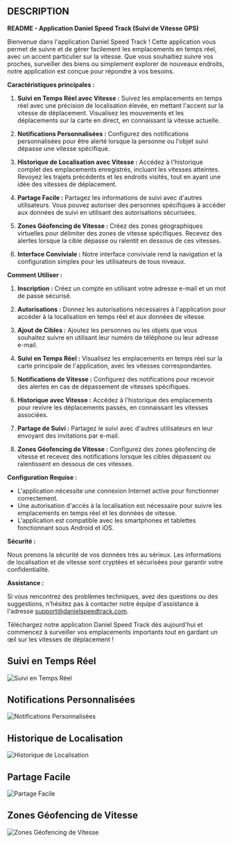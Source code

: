 ## DESCRIPTION

**README - Application Daniel Speed Track (Suivi de Vitesse GPS)**

Bienvenue dans l'application Daniel Speed Track ! Cette application vous permet de suivre et de gérer facilement les emplacements en temps réel, avec un accent particulier sur la vitesse. Que vous souhaitiez suivre vos proches, surveiller des biens ou simplement explorer de nouveaux endroits, notre application est conçue pour répondre à vos besoins.

**Caractéristiques principales :**

1. **Suivi en Temps Réel avec Vitesse :** Suivez les emplacements en temps réel avec une précision de localisation élevée, en mettant l'accent sur la vitesse de déplacement. Visualisez les mouvements et les déplacements sur la carte en direct, en connaissant la vitesse actuelle.

2. **Notifications Personnalisées :** Configurez des notifications personnalisées pour être alerté lorsque la personne ou l'objet suivi dépasse une vitesse spécifique.

3. **Historique de Localisation avec Vitesse :** Accédez à l'historique complet des emplacements enregistrés, incluant les vitesses atteintes. Revoyez les trajets précédents et les endroits visités, tout en ayant une idée des vitesses de déplacement.

4. **Partage Facile :** Partagez les informations de suivi avec d'autres utilisateurs. Vous pouvez autoriser des personnes spécifiques à accéder aux données de suivi en utilisant des autorisations sécurisées.

5. **Zones Géofencing de Vitesse :** Créez des zones géographiques virtuelles pour délimiter des zones de vitesse spécifiques. Recevez des alertes lorsque la cible dépasse ou ralentit en dessous de ces vitesses.

6. **Interface Conviviale :** Notre interface conviviale rend la navigation et la configuration simples pour les utilisateurs de tous niveaux.

**Comment Utiliser :**

1. **Inscription :** Créez un compte en utilisant votre adresse e-mail et un mot de passe sécurisé.

2. **Autorisations :** Donnez les autorisations nécessaires à l'application pour accéder à la localisation en temps réel et aux données de vitesse.

3. **Ajout de Cibles :** Ajoutez les personnes ou les objets que vous souhaitez suivre en utilisant leur numéro de téléphone ou leur adresse e-mail.

4. **Suivi en Temps Réel :** Visualisez les emplacements en temps réel sur la carte principale de l'application, avec les vitesses correspondantes.

5. **Notifications de Vitesse :** Configurez des notifications pour recevoir des alertes en cas de dépassement de vitesses spécifiques.

6. **Historique avec Vitesse :** Accédez à l'historique des emplacements pour revivre les déplacements passés, en connaissant les vitesses associées.

7. **Partage de Suivi :** Partagez le suivi avec d'autres utilisateurs en leur envoyant des invitations par e-mail.

8. **Zones Géofencing de Vitesse :** Configurez des zones géofencing de vitesse et recevez des notifications lorsque les cibles dépassent ou ralentissent en dessous de ces vitesses.

**Configuration Requise :**

- L'application nécessite une connexion Internet active pour fonctionner correctement.
- Une autorisation d'accès à la localisation est nécessaire pour suivre les emplacements en temps réel et les données de vitesse.
- L'application est compatible avec les smartphones et tablettes fonctionnant sous Android et iOS.

**Sécurité :**

Nous prenons la sécurité de vos données très au sérieux. Les informations de localisation et de vitesse sont cryptées et sécurisées pour garantir votre confidentialité.

**Assistance :**

Si vous rencontrez des problèmes techniques, avez des questions ou des suggestions, n'hésitez pas à contacter notre équipe d'assistance à l'adresse support@danielspeedtrack.com.

Téléchargez notre application Daniel Speed Track dès aujourd'hui et commencez à surveiller vos emplacements importants tout en gardant un œil sur les vitesses de déplacement !

## Suivi en Temps Réel

![Suivi en Temps Réel](https://github.com/DanielSpeedTrack/mobileApp/pic/1.jpg)

## Notifications Personnalisées

![Notifications Personnalisées](https://github.com/DanielSpeedTrack/mobileApp/pic/2.jpg)

## Historique de Localisation

![Historique de Localisation](https://github.com/DanielSpeedTrack/mobileApp/pic/3.jpg)

## Partage Facile

![Partage Facile](https://github.com/DanielSpeedTrack/mobileApp/pic/4.jpg)

## Zones Géofencing de Vitesse

![Zones Géofencing de Vitesse](https://github.com/DanielSpeedTrack/mobileApp/pic/5.jpg)




